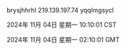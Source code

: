 brysjhhrhl 219.139.197.74 yqqlmgsycl

2024年 11月 04日 星期一 10:10:01 CST

2024年 11月 04日 星期一 02:10:01 GMT
